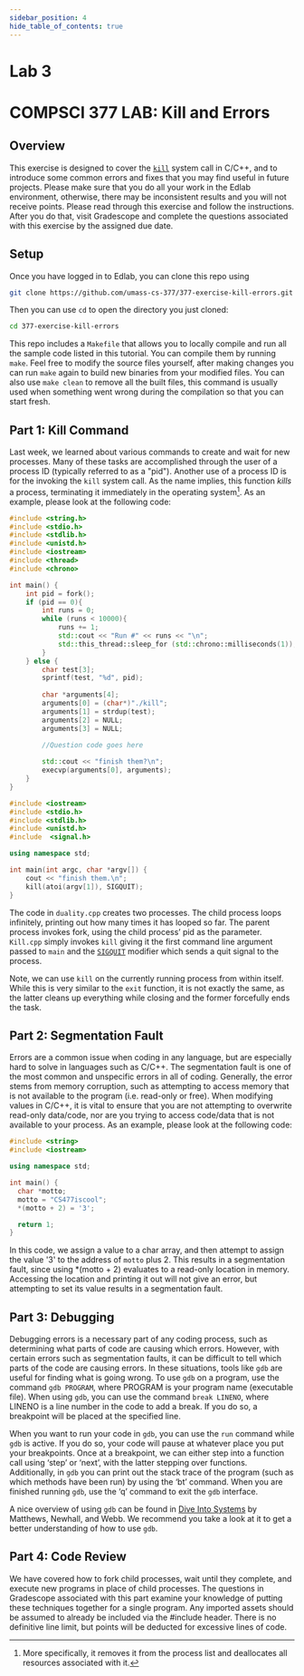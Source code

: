 ```yaml
---
sidebar_position: 4
hide_table_of_contents: true
---
```

# Lab 3


# COMPSCI 377 LAB: Kill and Errors

## Overview

This exercise is designed to cover the [`kill`](https://man7.org/linux/man-pages/man2/kill.2.html) system call in C/C++, and to introduce some common errors and fixes that you may find useful in future projects. Please make sure that you do all your work in the Edlab environment, otherwise, there may be inconsistent results and you will not receive points. Please read through this exercise and follow the instructions. After you do that, visit Gradescope and complete the questions associated with this exercise by the assigned due date.

## Setup

Once you have logged in to Edlab, you can clone this repo using

```bash
git clone https://github.com/umass-cs-377/377-exercise-kill-errors.git
```

Then you can use `cd` to open the directory you just cloned:

```bash
cd 377-exercise-kill-errors
```

This repo includes a `Makefile` that allows you to locally compile and run all the sample code listed in this tutorial. You can compile them by running `make`. Feel free to modify the source files yourself, after making changes you can run `make` again to build new binaries from your modified files. You can also use `make clean` to remove all the built files, this command is usually used when something went wrong during the compilation so that you can start fresh.

## Part 1: Kill Command

Last week, we learned about various commands to create and wait for new processes. Many of these tasks are accomplished through the user of a process ID (typically referred to as a "pid"). Another use of a process ID is for the invoking the `kill` system call. As the name implies, this function _kills_ a process, terminating it immediately in the operating system[^1]. As an example, please look at the following code:

[^1]: More specifically, it removes it from the process list and deallocates all resources associated with it.

```cpp title="duality.cpp" showLineNumbers
#include <string.h>
#include <stdio.h>
#include <stdlib.h>
#include <unistd.h>
#include <iostream>
#include <thread>
#include <chrono>

int main() {
	int pid = fork();
	if (pid == 0){
		int runs = 0;
		while (runs < 10000){
			runs += 1;
			std::cout << "Run #" << runs << "\n";
            std::this_thread::sleep_for (std::chrono::milliseconds(1));
		}
	} else {
		char test[3];
		sprintf(test, "%d", pid);
	
		char *arguments[4];
		arguments[0] = (char*)"./kill";
		arguments[1] = strdup(test);
		arguments[2] = NULL;
        arguments[3] = NULL;

		//Question code goes here
	
		std::cout << "finish them?\n";
		execvp(arguments[0], arguments);
	}
}	
```

```cpp title="kill.cpp" showLineNumbers
#include <iostream>
#include <stdio.h>
#include <stdlib.h>
#include <unistd.h>
#include  <signal.h>

using namespace std;

int main(int argc, char *argv[]) {
	cout << "finish them.\n";
	kill(atoi(argv[1]), SIGQUIT);
}
```

The code in `duality.cpp` creates two processes. The child process loops infinitely, printing out how many times it has looped so far. The parent process invokes fork, using the child process’ pid as the parameter. `Kill.cpp` simply invokes `kill` giving it the first command line argument passed to `main` and the [`SIGQUIT`](https://www.gnu.org/software/libc/manual/html_node/Termination-Signals.html#:~:text=The%20SIGQUIT%20signal%20is%20similar,%E2%80%9Cdetected%E2%80%9D%20by%20the%20user.) modifier which sends a quit signal to the process.

Note, we can use `kill` on the currently running process from within itself. While this is very similar to the `exit` function, it is not exactly the same, as the latter cleans up everything while closing and the former forcefully ends the task.

## Part 2: Segmentation Fault

Errors are a common issue when coding in any language, but are especially hard to solve in languages such as C/C++. The segmentation fault is one of the most common and unspecific errors in all of coding. Generally, the error stems from memory corruption, such as attempting to access memory that is not available to the program (i.e. read-only or free). When modifying values in C/C++, it is vital to ensure that you are not attempting to overwrite read-only data/code, nor are you trying to access code/data that is not available to your process. As an example, please look at the following code:


```cpp title="word.cpp" showLineNumbers
#include <string>
#include <iostream>

using namespace std;

int main() {
  char *motto;
  motto = "CS477iscool";
  *(motto + 2) = '3';

  return 1;
}
```

In this code, we assign a value to a char array, and then attempt to assign the value '3' to the address of `motto` plus 2. This results in a segmentation fault, since using \*(motto + 2) evaluates to a read-only location in memory. Accessing the location and printing it out will not give an error, but attempting to set its value results in a segmentation fault.

## Part 3: Debugging

Debugging errors is a necessary part of any coding process, such as determining what parts of code are causing which errors. However, with certain errors such as segmentation faults, it can be difficult to tell which parts of the code are causing errors. In these situations, tools like `gdb` are useful for finding what is going wrong. To use `gdb` on a program, use the command `gdb PROGRAM`, where PROGRAM is your program name (executable file). When using `gdb`, you can use the command `break LINENO`, where LINENO is a line number in the code to add a break. If you do so, a breakpoint will be placed at the specified line.

When you want to run your code in `gdb`, you can use the `run` command while `gdb` is active. If you do so, your code will pause at whatever place you put your breakpoints. Once at a breakpoint, we can either step into a function call using ‘step’ or ‘next’, with the latter stepping over functions. Additionally, in `gdb` you can print out the stack trace of the program (such as which methods have been run) by using the ‘bt’ command. When you are finished running `gdb`, use the ‘q’ command to exit the `gdb` interface.

A nice overview of using `gdb` can be found in [Dive Into Systems](https://diveintosystems.org/book/C3-C_debug/gdb.html) by Matthews, Newhall, and Webb. We recommend you take a look at it to get a better understanding of how to use `gdb`.

## Part 4: Code Review

We have covered how to fork child processes, wait until they complete, and execute new programs in place of child processes. The questions in Gradescope associated with this part examine your knowledge of putting these techniques together for a single program. Any imported assets should be assumed to already be included via the #include header. There is no definitive line limit, but points will be deducted for excessive lines of code.

